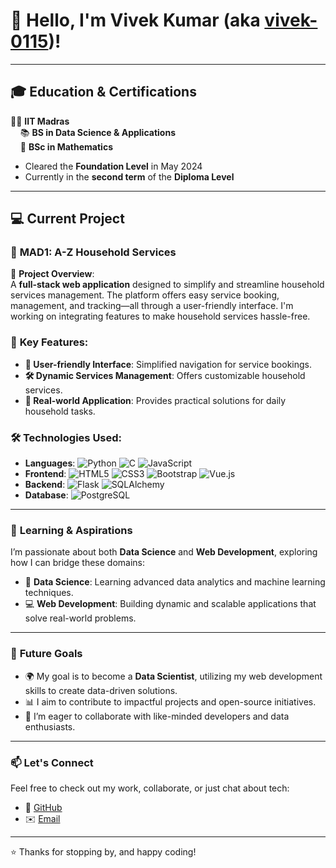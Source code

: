 # 👋 Hello, I'm **Vivek Kumar** (aka [vivek-0115](https://github.com/vivek-0115))!

---

## 🎓 **Education & Certifications**

🧑‍🎓 **IIT Madras**  
&nbsp;&nbsp;&nbsp;&nbsp;📚 **BS in Data Science & Applications**  
&nbsp;&nbsp;&nbsp;&nbsp;📐 **BSc in Mathematics**

- Cleared the **Foundation Level** in May 2024  
- Currently in the **second term** of the **Diploma Level**

---

## 💻 **Current Project**

### 🔧 **MAD1: A-Z Household Services**
🚀 **Project Overview**:  
A **full-stack web application** designed to simplify and streamline household services management. The platform offers easy service booking, management, and tracking—all through a user-friendly interface. I'm working on integrating features to make household services hassle-free.

### 🌟 **Key Features**:
- **🧹 User-friendly Interface**: Simplified navigation for service bookings.
- **🛠️ Dynamic Services Management**: Offers customizable household services.
- **💼 Real-world Application**: Provides practical solutions for daily household tasks.

### 🛠 **Technologies Used**:
- **Languages**: ![Python](https://img.shields.io/badge/-Python-3776AB?logo=python&logoColor=white&style=flat-square) ![C](https://img.shields.io/badge/-C-A8B9CC?logo=c&logoColor=white&style=flat-square) ![JavaScript](https://img.shields.io/badge/-JavaScript-F7DF1E?logo=javascript&logoColor=black&style=flat-square)
- **Frontend**: ![HTML5](https://img.shields.io/badge/-HTML5-E34F26?logo=html5&logoColor=white&style=flat-square) ![CSS3](https://img.shields.io/badge/-CSS3-1572B6?logo=css3&logoColor=white&style=flat-square) ![Bootstrap](https://img.shields.io/badge/-Bootstrap-563D7C?logo=bootstrap&logoColor=white&style=flat-square)
 ![Vue.js](https://img.shields.io/badge/-Vue.js-4FC08D?logo=vue.js&logoColor=white&style=flat-square)
- **Backend**: ![Flask](https://img.shields.io/badge/-Flask-000000?logo=flask&logoColor=white&style=flat-square) ![SQLAlchemy](https://img.shields.io/badge/-SQLAlchemy-B71C1C?style=flat-square&logo=redhat&logoColor=white)
- **Database**: ![PostgreSQL](https://img.shields.io/badge/-PostgreSQL-4169E1?logo=postgresql&logoColor=white&style=flat-square)

---

### 🌱 **Learning & Aspirations**
I’m passionate about both **Data Science** and **Web Development**, exploring how I can bridge these domains:
- 🧠 **Data Science**: Learning advanced data analytics and machine learning techniques.
- 💻 **Web Development**: Building dynamic and scalable applications that solve real-world problems.

---

### 🚀 **Future Goals**
- 🌍 My goal is to become a **Data Scientist**, utilizing my web development skills to create data-driven solutions.
- 📊 I aim to contribute to impactful projects and open-source initiatives.
- 💼 I’m eager to collaborate with like-minded developers and data enthusiasts.

---

### 📫 **Let's Connect**
Feel free to check out my work, collaborate, or just chat about tech:
- 💼 [GitHub](https://github.com/vivek-0115)
- ✉️ [Email](mailto:your-email@example.com)

---

⭐️ Thanks for stopping by, and happy coding!

<!---
vivek-0115/vivek-0115 is a ✨ special ✨ repository because its `README.md` (this file) appears on your GitHub profile.
You can click the Preview link to take a look at your changes.
--->
